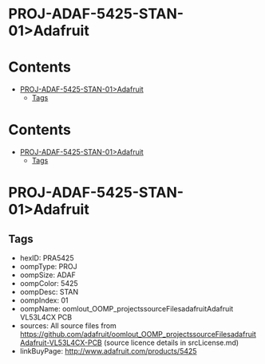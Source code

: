 
PROJ-ADAF-5425-STAN-01>Adafruit
===============================

Contents
========

* [PROJ-ADAF-5425-STAN-01>Adafruit](#proj-adaf-5425-stan-01adafruit)
	* [Tags](#tags)

Contents
========

* [PROJ-ADAF-5425-STAN-01>Adafruit](#proj-adaf-5425-stan-01adafruit)
	* [Tags](#tags)

# PROJ-ADAF-5425-STAN-01>Adafruit

## Tags

- hexID: PRA5425
- oompType: PROJ
- oompSize: ADAF
- oompColor: 5425
- oompDesc: STAN
- oompIndex: 01
- oompName: oomlout_OOMP_projectssourceFilesadafruitAdafruit VL53L4CX PCB
- sources: All source files from https://github.com/adafruit/oomlout_OOMP_projectssourceFilesadafruitAdafruit-VL53L4CX-PCB (source licence details in srcLicense.md)
- linkBuyPage: http://www.adafruit.com/products/5425
